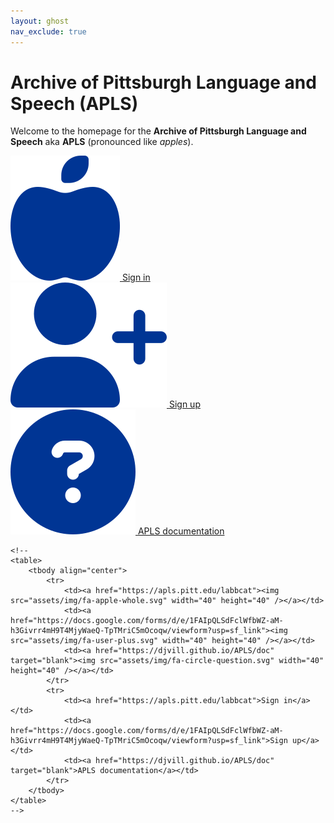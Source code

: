 ```yaml
---
layout: ghost
nav_exclude: true
---
```


<!-- To be injected via <iframe> into https://apls.pitt.edu/ -->

# Archive of Pittsburgh Language and Speech (APLS)

Welcome to the homepage for the **Archive of Pittsburgh Language and Speech** aka **APLS** (pronounced like _apples_).

<div id="dashboard">
	<nav class="links">
		<div class="item" title="Sign in">
			<a href="https://apls.pitt.edu/labbcat">
			<img src="assets/img/fa-apple-whole.svg" />
				<span class="dash-label">Sign in</span>
			</a>
		</div>
		<div class="item" title="Sign up">
			<a href="https://docs.google.com/forms/d/e/1FAIpQLSdFclWfbWZ-aM-h3Givrr4mH9T4MjyWaeQ-TpTMriC5mOcoqw/viewform?usp=sf_link">
			<img src="assets/img/fa-user-plus.svg" />
				<span class="dash-label">Sign up</span>
			</a>
		</div>
		<div class="item" title="APLS documentation">
			<a href="https://djvill.github.io/APLS/doc" target="blank">
			<img src="assets/img/fa-circle-question.svg" />
				<span class="dash-label">APLS documentation</span>
			</a>
		</div>
	</nav>
	
	<!-- 
	<table>
		<tbody align="center">
			<tr>
				<td><a href="https://apls.pitt.edu/labbcat"><img src="assets/img/fa-apple-whole.svg" width="40" height="40" /></a></td>
				<td><a href="https://docs.google.com/forms/d/e/1FAIpQLSdFclWfbWZ-aM-h3Givrr4mH9T4MjyWaeQ-TpTMriC5mOcoqw/viewform?usp=sf_link"><img src="assets/img/fa-user-plus.svg" width="40" height="40" /></a></td>
				<td><a href="https://djvill.github.io/APLS/doc" target="blank"><img src="assets/img/fa-circle-question.svg" width="40" height="40" /></a></td>
			</tr>
			<tr>
				<td><a href="https://apls.pitt.edu/labbcat">Sign in</a></td>
				<td><a href="https://docs.google.com/forms/d/e/1FAIpQLSdFclWfbWZ-aM-h3Givrr4mH9T4MjyWaeQ-TpTMriC5mOcoqw/viewform?usp=sf_link">Sign up</a></td>
				<td><a href="https://djvill.github.io/APLS/doc" target="blank">APLS documentation</a></td>
			</tr>
		</tbody>
	</table>
	-->
	
</div>


